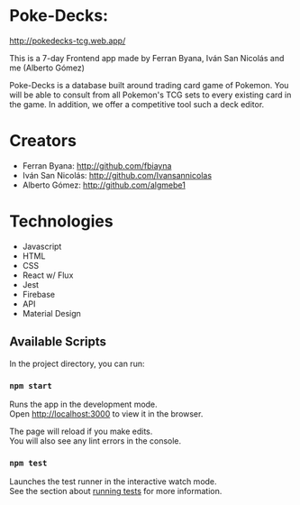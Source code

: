 # Poke-Decks:
http://pokedecks-tcg.web.app/

This is a 7-day Frontend app made by Ferran Byana, Iván San Nicolás and me (Alberto Gómez)

Poke-Decks is a database built around trading card game of Pokemon. You will be able to consult from all Pokemon's TCG sets to every existing card in the game. In addition, we offer a competitive tool such a deck editor.

# Creators

- Ferran Byana: http://github.com/fbiayna
- Iván San Nicolás: http://github.com/Ivansannicolas
- Alberto Gómez: http://github.com/algmebe1

# Technologies

- Javascript
- HTML
- CSS
- React w/ Flux
- Jest
- Firebase
- API
- Material Design

## Available Scripts

In the project directory, you can run:

### `npm start`

Runs the app in the development mode.\
Open [http://localhost:3000](http://localhost:3000) to view it in the browser.

The page will reload if you make edits.\
You will also see any lint errors in the console.

### `npm test`

Launches the test runner in the interactive watch mode.\
See the section about [running tests](https://facebook.github.io/create-react-app/docs/running-tests) for more information.
